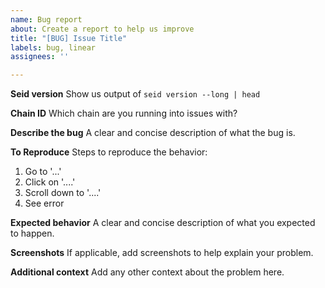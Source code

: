 ```yaml
---
name: Bug report
about: Create a report to help us improve
title: "[BUG] Issue Title"
labels: bug, linear
assignees: ''

---
```


**Seid version**
Show us output of `seid version --long | head`

**Chain ID**
Which chain are you running into issues with?

**Describe the bug**
A clear and concise description of what the bug is.

**To Reproduce**
Steps to reproduce the behavior:
1. Go to '...'
2. Click on '....'
3. Scroll down to '....'
4. See error

**Expected behavior**
A clear and concise description of what you expected to happen.

**Screenshots**
If applicable, add screenshots to help explain your problem.

**Additional context**
Add any other context about the problem here.
